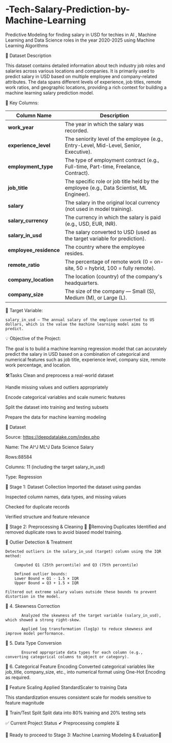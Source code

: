 # -Tech-Salary-Prediction-by-Machine-Learning
 Predictive Modeling for finding salary in USD   for techies in  AI , Machine Learning and Data Science roles in the year 2020-2025  using Machine Learning Algorithms 
 
📄 Dataset Description

This dataset contains detailed information about tech industry job roles and salaries across various locations and companies. It is primarily used to predict salary in USD based on multiple employee and company-related attributes. The data spans different levels of experience, job titles, remote work ratios, and geographic locations, providing a rich context for building a machine learning salary prediction model.

🔢 Key Columns:

| Column Name             | Description                                                                              |
| ----------------------- | ---------------------------------------------------------------------------------------- |
| **work\_year**          | The year in which the salary was recorded.                                               |
| **experience\_level**   | The seniority level of the employee (e.g., Entry-Level, Mid-Level, Senior, Executive).   |
| **employment\_type**    | The type of employment contract (e.g., Full-time, Part-time, Freelance, Contract).       |
| **job\_title**          | The specific role or job title held by the employee (e.g., Data Scientist, ML Engineer). |
| **salary**              | The salary in the original local currency (not used in model training).                  |
| **salary\_currency**    | The currency in which the salary is paid (e.g., USD, EUR, INR).                          |
| **salary\_in\_usd**     | The salary converted to USD (used as the target variable for prediction).                |
| **employee\_residence** | The country where the employee resides.                                                  |
| **remote\_ratio**       | The percentage of remote work (0 = on-site, 50 = hybrid, 100 = fully remote).            |
| **company\_location**   | The location (country) of the company's headquarters.                                    |
| **company\_size**       | The size of the company — Small (S), Medium (M), or Large (L).                           |


🎯 Target Variable:

    salary_in_usd – The annual salary of the employee converted to US dollars, which is the value the machine learning model aims to predict.

💡 Objective of the Project:

The goal is to build a machine learning regression model that can accurately predict the salary in USD based on a combination of categorical and numerical features such as job title, experience level, company size, remote work percentage, and location.

🛠Tasks 
 Clean and preprocess a real-world  dataset

Handle missing values and outliers appropriately

Encode categorical variables and scale numeric features

Split the dataset into training and testing subsets

Prepare the data for machine learning modeling 

📁 Dataset

Source: https://deepdatalake.com/index.php

Name: The AI^J ML^J Data Science Salary

Rows:88584

Columns: 11 (including the target salary_in_usd)

Type: Regression 

🔧 Stage 1: Dataset Collection Imported the dataset using pandas

Inspected column names, data types, and missing values

Checked for duplicate records

Verified structure and feature relevance

🧼 Stage 2: Preprocessing & Cleaning 🔹 
🔹Removing Duplicates
    Identified and removed duplicate rows to avoid biased model training.

🔹 Outlier Detection & Treatment

    Detected outliers in the salary_in_usd (target) column using the IQR method:

        Computed Q1 (25th percentile) and Q3 (75th percentile)

        Defined outlier bounds:
        Lower Bound = Q1 - 1.5 × IQR
        Upper Bound = Q3 + 1.5 × IQR

    Filtered out extreme salary values outside these bounds to prevent distortion in the model.

🔹 4. Skewness Correction

           Analyzed the skewness of the target variable (salary_in_usd), which showed a strong right-skew.

           Applied log transformation (log1p) to reduce skewness and improve model performance.

🔹 5. Data Type Conversion

           Ensured appropriate data types for each column (e.g., converting categorical columns to object or category).
 
🔹 6. Categorical Feature Encoding
      Converted categorical variables like job_title, company_size, etc., into numerical format using  One-Hot Encoding as required.


🔹 Feature Scaling Applied StandardScaler  to training Data

This standardization ensures consistent scale for models sensitive to feature magnitude

🔹 Train/Test Split Split data into 80% training and 20% testing sets


✅ Current Project Status ✔ Preprocessing complete ⏳

🚀  Ready to proceed to Stage 3: Machine Learning Modeling & Evaluation🚀 
